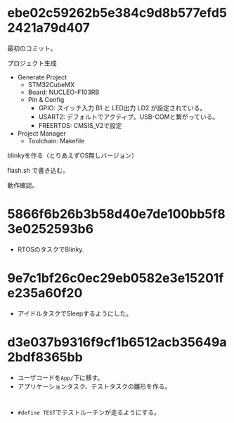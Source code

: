 # ebe02c59262b5e384c9d8b577efd52421a79d407

最初のコミット。

プロジェクト生成

* Generate Project
    + STM32CubeMX
    + Board: NUCLEO-F103RB
    + Pin & Config
        - GPIO: スイッチ入力 B1 と LED出力 LD2 が設定されている。
        - USART2: デフォルトでアクティブ。USB-COMと繋がっている。
        - FREERTOS: CMSIS_V2で設定
* Project Manager
    + Toolchain: Makefile

blinkyを作る（とりあえずOS無しバージョン）

flash.sh で書き込む。

動作確認。

# 5866f6b26b3b58d40e7de100bb5f83e0252593b6

* RTOSのタスクでBlinky.

# 9e7c1bf26c0ec29eb0582e3e15201fe235a60f20

* アイドルタスクでSleepするようにした。

# d3e037b9316f9cf1b6512acb35649a2bdf8365bb

* ユーザコードを`App/`下に移す。
* アプリケーションタスク、テストタスクの雛形を作る。

#

* `#define TEST`でテストルーチンが走るようにする。

